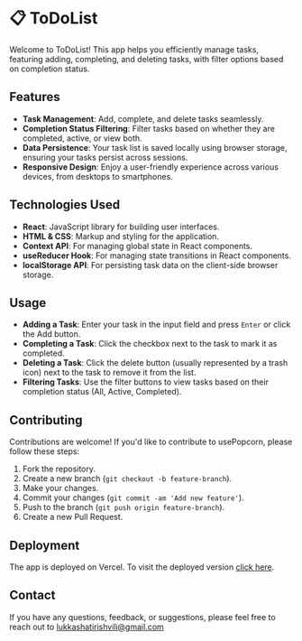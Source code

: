 # 📋 ToDoList

Welcome to ToDoList! This app helps you efficiently manage tasks, featuring adding, completing, and deleting tasks, with filter options based on completion status. 

## Features

- **Task Management**: Add, complete, and delete tasks seamlessly.
- **Completion Status Filtering**: Filter tasks based on whether they are completed, active, or view both.
- **Data Persistence**: Your task list is saved locally using browser storage, ensuring your tasks persist across sessions.
- **Responsive Design**: Enjoy a user-friendly experience across various devices, from desktops to smartphones.

## Technologies Used

- **React**: JavaScript library for building user interfaces.
- **HTML & CSS**: Markup and styling for the application.
- **Context API**: For managing global state in React components.
- **useReducer Hook**: For managing state transitions in React components.
- **localStorage API**: For persisting task data on the client-side browser storage.

## Usage

- **Adding a Task**: Enter your task in the input field and press `Enter` or click the Add button.
- **Completing a Task**: Click the checkbox next to the task to mark it as completed.
- **Deleting a Task**: Click the delete button (usually represented by a trash icon) next to the task to remove it from the list.
- **Filtering Tasks**: Use the filter buttons to view tasks based on their completion status (All, Active, Completed).

## Contributing

Contributions are welcome! If you'd like to contribute to usePopcorn, please follow these steps:

1. Fork the repository.
2. Create a new branch (`git checkout -b feature-branch`).
3. Make your changes.
4. Commit your changes (`git commit -am 'Add new feature'`).
5. Push to the branch (`git push origin feature-branch`).
6. Create a new Pull Request.

## Deployment

The app is deployed on Vercel. To visit the deployed version <a href="https://todolist-app-two-rust.vercel.app/" target="_blank">click here</a>.

## Contact

If you have any questions, feedback, or suggestions, please feel free to reach out to lukkashatirishvili@gmail.com
